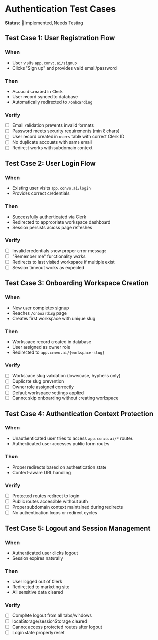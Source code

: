 # Authentication Test Cases

**Status**: 🚧 Implemented, Needs Testing

## Test Case 1: User Registration Flow

### When

- User visits `app.convo.ai/signup`
- Clicks "Sign up" and provides valid email/password

### Then

- Account created in Clerk
- User record synced to database
- Automatically redirected to `/onboarding`

### Verify

- [ ] Email validation prevents invalid formats
- [ ] Password meets security requirements (min 8 chars)
- [ ] User record created in `users` table with correct Clerk ID
- [ ] No duplicate accounts with same email
- [ ] Redirect works with subdomain context

## Test Case 2: User Login Flow

### When

- Existing user visits `app.convo.ai/login`
- Provides correct credentials

### Then

- Successfully authenticated via Clerk
- Redirected to appropriate workspace dashboard
- Session persists across page refreshes

### Verify

- [ ] Invalid credentials show proper error message
- [ ] "Remember me" functionality works
- [ ] Redirects to last visited workspace if multiple exist
- [ ] Session timeout works as expected

## Test Case 3: Onboarding Workspace Creation

### When

- New user completes signup
- Reaches `/onboarding` page
- Creates first workspace with unique slug

### Then

- Workspace record created in database
- User assigned as owner role
- Redirected to `app.convo.ai/{workspace-slug}`

### Verify

- [ ] Workspace slug validation (lowercase, hyphens only)
- [ ] Duplicate slug prevention
- [ ] Owner role assigned correctly
- [ ] Default workspace settings applied
- [ ] Cannot skip onboarding without creating workspace

## Test Case 4: Authentication Context Protection

### When

- Unauthenticated user tries to access `app.convo.ai/*` routes
- Authenticated user accesses public form routes

### Then

- Proper redirects based on authentication state
- Context-aware URL handling

### Verify

- [ ] Protected routes redirect to login
- [ ] Public routes accessible without auth
- [ ] Proper subdomain context maintained during redirects
- [ ] No authentication loops or redirect cycles

## Test Case 5: Logout and Session Management

### When

- Authenticated user clicks logout
- Session expires naturally

### Then

- User logged out of Clerk
- Redirected to marketing site
- All sensitive data cleared

### Verify

- [ ] Complete logout from all tabs/windows
- [ ] localStorage/sessionStorage cleared
- [ ] Cannot access protected routes after logout
- [ ] Login state properly reset
